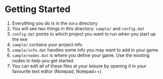 Getting Started
=============

  1. Everything you do is in the `data` directory
  2. You will see two things in this directory: `sample/` and `config.dat`
  3. `config.dat` points to which project you want to run when you start up the exe
  4. `sample/` contains your project info
  5. `sample/info.dat` handles some info you may want to add in your game
  6. `sample/nodes.dat` is where you define your game. Use the existing nodes to help you get started
  7. You can edit all of these files at your leisure by opening it in your favourite text editor (Notepad, Notepad++)
